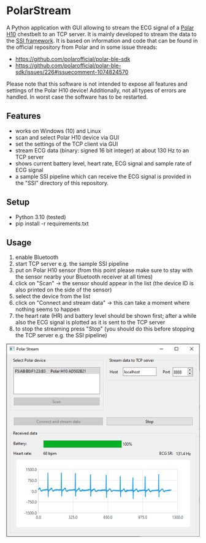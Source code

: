 # PolarStream

A Python application with GUI allowing to stream the ECG signal of a [Polar H10](https://www.polar.com/en/sensors/h10-heart-rate-sensor) chestbelt to an TCP server. It is mainly developed to stream the data to the [SSI framework](https://github.com/hcmlab/ssi). It is based on information and code that can be found in the official repository from Polar and in some issue threads: 
* https://github.com/polarofficial/polar-ble-sdk
* https://github.com/polarofficial/polar-ble-sdk/issues/226#issuecomment-1074824570

Please note that this software is not intended to expose all features and settings of the Polar H10 device! Additionally, not all types of errors are handled. In worst case the software has to be restarted.

## Features
* works on Windows (10) and Linux
* scan and select Polar H10 device via GUI
* set the settings of the TCP client via GUI
* stream ECG data (binary: signed 16 bit integer) at about 130 Hz to an TCP server
* shows current battery level, heart rate, ECG signal and sample rate of ECG signal
* a sample SSI pipeline which can receive the ECG signal is provided in the "SSI" directory of this repository.


## Setup
* Python 3.10 (tested)
* pip install -r requirements.txt

## Usage
1. enable Bluetooth
2. start TCP server e.g. the sample SSI pipeline
3. put on Polar H10 sensor (from this point please make sure to stay with the sensor nearby your Bluetooth receiver at all times)
4. click on "Scan" -> the sensor should appear in the list (the device ID is also printed on the side of the sensor)
5. select the device from the list
6. click on "Connect and stream data" -> this can take a moment where nothing seems to happen
7. the heart rate (HR) and battery level should be shown first; after a while also the ECG signal is plotted as it is sent to the TCP server
8. to stop the streaming press "Stop" (you should do this before stopping the TCP server e.g. the SSI pipeline)

![Screenshot](/Polar%20Stream.png)
